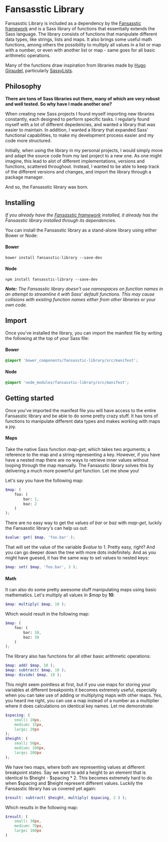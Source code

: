 Fansasstic Library
======

Fansasstic Library is included as a dependency by the [Fansasstic framework](http://github.com/flugger/fansasstic) and is a Sass library of functions that essentially extends the Sass language. The library consists of functions that manipulate different data types, like strings, lists and maps. It also brings some useful math functions, among others the possibility to multiply all values in a list or map with a number, or even with another list or map - same goes for all basic arithmetic operations. 

Many of the functions draw inspiration from libraries made by [Hugo Giraudel](https://github.com/HugoGiraudel), particularly [SassyLists](https://github.com/at-import/SassyLists).

## Philosophy
__There are tons of Sass libraries out there, many of which are very robust and well tested. So why have I made another one?__

When creating new Sass projects I found myself importing new libraries constantly, each designed to perform specific tasks. I regularly found myself with a lot of different depedencies, and wanted a library that was easier to maintain. In addition, I wanted a library that expanded Sass' functional capabilities, to make my development process easier and my code more structured. 

Initially, when using the library in my personal projects, I would simply move and adapt the source code from my last project to a new one. As one might imagine, this lead to alot of different implementations, versions and functions, scattered throughout. Instead, I wanted to be able to keep track of the different versions and changes, and import the library through a package manager.

And so, the Fansasstic library was born.

## Installing
_If you already have the [Fansasstic framework](http://github.com/flugger/fansasstic) installed, it already has the Fansasstic library installed through its dependencies._  

You can install the Fansasstic library as a stand-alone library using either Bower or Node: 

#### Bower
```
bower install fansasstic-library --save-dev
```

#### Node
```
npm install fansasstic-library --save-dev
```

*__Note:__ The Fansasstic library doesn't use namespaces on function names in an attempt to streamline it with Sass' default functions. This may cause collisions with existing function names either from other libraries or your own code.*

## Import
Once you've installed the library, you can import the manifest file by writing the following at the top of your Sass file:

#### Bower 
```scss
@import 'bower_components/fansasstic-library/src/manifest';
```

#### Node 
```scss
@import 'node_modules/fansasstic-library/src/manifest';
```

## Getting started
Once you've imported the manifest file you will have access to the entire Fansasstic library and be able to do some pretty crazy stuff. It has tons of functions to manipulate different data types and makes working with maps a joy.

#### Maps
Take the native Sass function _map-get_, which takes two arguments; a reference to the map and a string representing a key. However, if you have have a nested map there are no ways to retrieve inner values without looping through the map manually. The Fansasstic library solves this by delivering a much more powerful _get_ function. Let me show you!   

Let's say you have the following map:

```scss
$map: (
    foo: (
        bar: 1,
        baz: 2
    )
);
```

There are no easy way to get the values of _bar_ or _baz_ with _map-get_, luckily the Fansasstic library's can help us out:

```scss
$value: get( $map, 'foo.bar' );
```

That will set the value of the variable _$value_ to 1. Pretty easy, right? And you can go deeper down the tree with more dots indefinitely. And as you might have guesed, it has the same way to set values to nested keys:

```scss
$map: set( $map, 'foo.bar', 3 );
```

#### Math 
It can also do some pretty awesome stuff manipulating maps using basic mathematics. Let's multiply all values in _$map_ by __10__:

```scss
$map: multiply( $map, 10 );
```

Which would result in the following map:

```scss
$map: (
    foo: (
        bar: 10,
        baz: 30
    )
);
```

The library also has functions for all other basic arithmetic operations:

```scss
$map: add( $map, 10 );
$map: subtract( $map, 10 );
$map: divide( $map, 10 );
```

This might seem pointless at first, but if you use maps for storing your variables at different breakpoints it becomes extremely useful, especially when you can take use of adding or multiplying maps with other maps. Yes, you heard me right, you can use a map instead of a number as a multiplier where it does calculations on identical key names. Let me demonstrate:

```scss
$spacing: (
    small: 10px,
    medium: 15px,
    large: 20px
);
$height: (
    small: 50px,
    medium: 100px,
    large: 200px
);
```

We have two maps, where both are representing values at different breakpoint states. Say we want to add a height to an element that is identical to $height - $spacing * 2. This becomes extremely hard to do when $spacing and $height represent different values. Luckily the Fansasstic library has us covered yet again:

```scss
$result: subtract( $height, multiply( $spacing, 2 ) );
```

Which results in the following map:

```scss
$result: (
    small: 30px,
    medium: 70px,
    large: 160px
)
```

